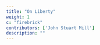 ```yaml
---
title: "On Liberty"
weight: 1
c: "firebrick"
contributors: ['John Stuart Mill']
description: ""
---
```

